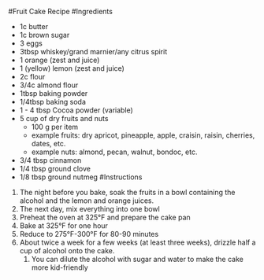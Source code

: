 #Fruit Cake Recipe
#Ingredients
* 1c butter
* 1c brown sugar
* 3 eggs
* 3tbsp whiskey/grand marnier/any citrus spirit
* 1 orange (zest and juice)
* 1 (yellow) lemon (zest and juice) 
* 2c flour
* 3/4c almond flour
* 1tbsp baking powder
* 1/4tbsp baking soda
* 1 - 4 tbsp Cocoa powder (variable)
* 5 cup of dry fruits and nuts
  * 100 g per item
  * example fruits: dry apricot, pineapple, apple, craisin, raisin, cherries, dates, etc.
  * example nuts: almond, pecan, walnut, bondoc, etc.
* 3/4 tbsp cinnamon
* 1/4 tbsp ground clove
* 1/8 tbsp ground nutmeg
#Instructions
1) The night before you bake, soak the fruits in a bowl containing the alcohol and the lemon and orange juices.
2) The next day, mix everything into one bowl
3) Preheat the oven at 325°F and prepare the cake pan 
4) Bake at 325°F for one hour
5) Reduce to 275°F-300°F for 80-90 minutes
6) About twice a week for a few weeks (at least three weeks), drizzle half a cup of alcohol onto the cake.
   1) You can dilute the alcohol with sugar and water to make the cake more kid-friendly
   